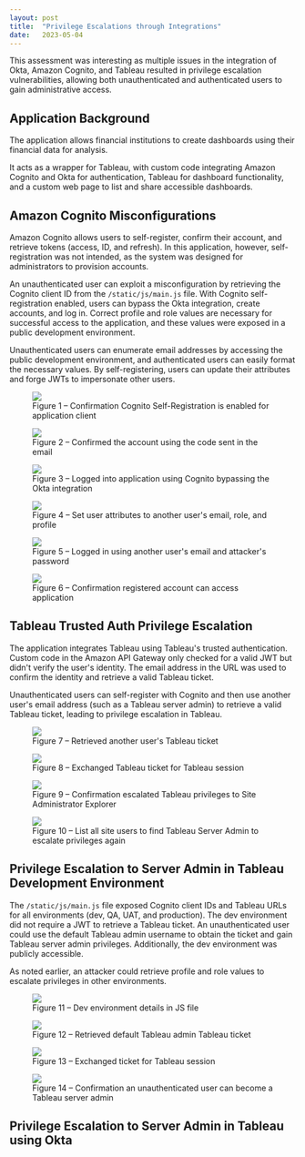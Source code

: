```yaml
---
layout: post
title:  "Privilege Escalations through Integrations"
date:   2023-05-04
---
```


This assessment was interesting as multiple issues in the integration of Okta, Amazon Cognito, and Tableau resulted in privilege escalation vulnerabilities, allowing both unauthenticated and authenticated users to gain administrative access.

## Application Background
The application allows financial institutions to create dashboards using their financial data for analysis.

It acts as a wrapper for Tableau, with custom code integrating Amazon Cognito and Okta for authentication, Tableau for dashboard functionality, and a custom web page to list and share accessible dashboards.

## Amazon Cognito Misconfigurations
Amazon Cognito allows users to self-register, confirm their account, and retrieve tokens (access, ID, and refresh). In this application, however, self-registration was not intended, as the system was designed for administrators to provision accounts.

An unauthenticated user can exploit a misconfiguration by retrieving the Cognito client ID from the ```/static/js/main.js``` file. With Cognito self-registration enabled, users can bypass the Okta integration, create accounts, and log in. Correct profile and role values are necessary for successful access to the application, and these values were exposed in a public development environment.

Unauthenticated users can enumerate email addresses by accessing the public development environment, and authenticated users can easily format the necessary values. By self-registering, users can update their attributes and forge JWTs to impersonate other users.

<figure>
  <img src="/assets/img/2023/signup-account-takeover-1.png">
  <figcaption>Figure 1 – Confirmation Cognito Self-Registration is enabled for application client</figcaption>
</figure>  

<figure>
  <img src="/assets/img/2023/signup-account-takeover-2.png">
  <figcaption>Figure 2 – Confirmed the account using the code sent in the email</figcaption>
</figure>  

<figure>
  <img src="/assets/img/2023/signup-account-takeover-3.png">
  <figcaption>Figure 3 – Logged into application using Cognito bypassing the Okta integration</figcaption>
</figure>  

<figure>
  <img src="/assets/img/2023/signup-account-takeover-4.png">
  <figcaption>Figure 4 – Set user attributes to another user's email, role, and profile</figcaption>
</figure>  

<figure>
  <img src="/assets/img/2023/signup-account-takeover-5.png">
  <figcaption>Figure 5 – Logged in using another user's email and attacker's password</figcaption>
</figure>  

<figure>
  <img src="/assets/img/2023/signup-account-takeover-6.png">
  <figcaption>Figure 6 – Confirmation registered account can access application</figcaption>
</figure>  

## Tableau Trusted Auth Privilege Escalation
The application integrates Tableau using Tableau's trusted authentication. Custom code in the Amazon API Gateway only checked for a valid JWT but didn't verify the user's identity. The email address in the URL was used to confirm the identity and retrieve a valid Tableau ticket.

Unauthenticated users can self-register with Cognito and then use another user's email address (such as a Tableau server admin) to retrieve a valid Tableau ticket, leading to privilege escalation in Tableau.

<figure>
  <img src="/assets/img/2023/tableau-priv-escalation-1.png">
  <figcaption>Figure 7 – Retrieved another user's Tableau ticket</figcaption>
</figure> 

<figure>
  <img src="/assets/img/2023/tableau-priv-escalation-2.png">
  <figcaption>Figure 8 – Exchanged Tableau ticket for Tableau session</figcaption>
</figure> 

<figure>
  <img src="/assets/img/2023/tableau-priv-escalation-3.png">
  <figcaption>Figure 9 – Confirmation escalated Tableau privileges to Site Administrator Explorer</figcaption>
</figure> 

<figure>
  <img src="/assets/img/2023/tableau-priv-escalation-4.png">
  <figcaption>Figure 10 – List all site users to find Tableau Server Admin to escalate privileges again</figcaption>
</figure> 

## Privilege Escalation to Server Admin in Tableau Development Environment
The ```/static/js/main.js``` file exposed Cognito client IDs and Tableau URLs for all environments (dev, QA, UAT, and production). The dev environment did not require a JWT to retrieve a Tableau ticket. An unauthenticated user could use the default Tableau admin username to obtain the ticket and gain Tableau server admin privileges. Additionally, the dev environment was publicly accessible.

As noted earlier, an attacker could retrieve profile and role values to escalate privileges in other environments.

<figure>
  <img src="/assets/img/2023/dev-env-access-1.png">
  <figcaption>Figure 11 – Dev environment details in JS file</figcaption>
</figure> 

<figure>
  <img src="/assets/img/2023/dev-env-access-2.png">
  <figcaption>Figure 12 – Retrieved default Tableau admin Tableau ticket</figcaption>
</figure> 

<figure>
  <img src="/assets/img/2023/dev-env-access-3.png">
  <figcaption>Figure 13 – Exchanged ticket for Tableau session</figcaption>
</figure> 

<figure>
  <img src="/assets/img/2023/dev-env-access-4.png">
  <figcaption>Figure 14 – Confirmation an unauthenticated user can become a Tableau server admin</figcaption>
</figure> 

## Privilege Escalation to Server Admin in Tableau using Okta

